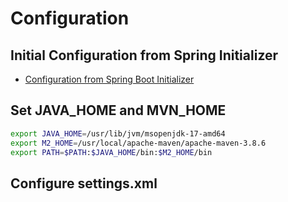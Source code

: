 # Configuration


## Initial Configuration from Spring Initializer

- [Configuration from Spring Boot Initializer](https://start.spring.io/#!type=maven-project&language=java&platformVersion=2.6.6&packaging=jar&jvmVersion=17&groupId=com.demo.todoapi&artifactId=springboot-todo-h2-api-container&name=todo-api-container&description=Basic%20TODO%20API%20demo%20with%20SpringBoot%20and%20H2%20using%20containers%20for%20Demos&packageName=com.demo.todoapi&dependencies=web,data-jpa,h2,lombok,devtools,validation)

## Set JAVA_HOME and MVN_HOME

```bash
export JAVA_HOME=/usr/lib/jvm/msopenjdk-17-amd64
export M2_HOME=/usr/local/apache-maven/apache-maven-3.8.6
export PATH=$PATH:$JAVA_HOME/bin:$M2_HOME/bin
```

## Configure settings.xml